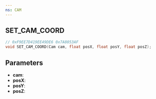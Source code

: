 ```yaml
---
ns: CAM
---
```

## SET_CAM_COORD

```c
// 0xF9EE7D419EE49DE6 0x7A8053AF
void SET_CAM_COORD(Cam cam, float posX, float posY, float posZ);
```

## Parameters
* **cam**:
* **posX**:
* **posY**:
* **posZ**:

